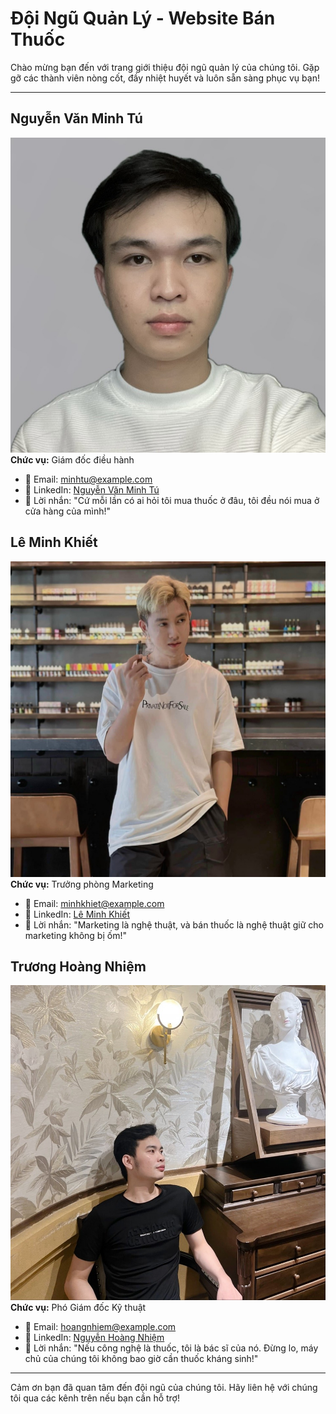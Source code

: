 # Đội Ngũ Quản Lý - Website Bán Thuốc

Chào mừng bạn đến với trang giới thiệu đội ngũ quản lý của chúng tôi. Gặp gỡ các thành viên nòng cốt, đầy nhiệt huyết và luôn sẵn sàng phục vụ bạn!

---

## Nguyễn Văn Minh Tú

![Nguyễn Văn Minh Tú](minhtu.jpg)
**Chức vụ:** Giám đốc điều hành

- 📧 Email: [minhtu@example.com](mailto:minhtu@example.com)
- 🔗 LinkedIn: [Nguyễn Văn Minh Tú](https://www.linkedin.com/in/minhtu)
- 🎉 Lời nhắn: "Cứ mỗi lần có ai hỏi tôi mua thuốc ở đâu, tôi đều nói mua ở cửa hàng của mình!"

## Lê Minh Khiết

![Lê Minh Khiết](minhkhiet.jpg) 
**Chức vụ:** Trưởng phòng Marketing

- 📧 Email: [minhkhiet@example.com](mailto:minhkhiet@example.com)
- 🔗 LinkedIn: [Lê Minh Khiết](https://www.linkedin.com/in/minhkhiet)
- 🎉 Lời nhắn: "Marketing là nghệ thuật, và bán thuốc là nghệ thuật giữ cho marketing không bị ốm!"

## Trương Hoàng Nhiệm

![Trương Hoàng Nhiệm](thn.jpg)
**Chức vụ:** Phó Giám đốc Kỹ thuật

- 📧 Email: [hoangnhiem@example.com](mailto:hoangnhiem@example.com)
- 🔗 LinkedIn: [Nguyễn Hoàng Nhiệm](https://www.linkedin.com/in/hoangnhiem)
- 🎉 Lời nhắn: "Nếu công nghệ là thuốc, tôi là bác sĩ của nó. Đừng lo, máy chủ của chúng tôi không bao giờ cần thuốc kháng sinh!"

---

Cảm ơn bạn đã quan tâm đến đội ngũ của chúng tôi. Hãy liên hệ với chúng tôi qua các kênh trên nếu bạn cần hỗ trợ!

